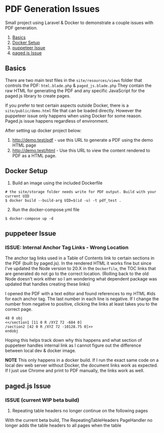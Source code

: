 # PDF Generation Issues

Small project using Laravel & Docker to demonstrate a couple issues with PDF generation.

1. [Basics](basics)
2. [Docker Setup](#docker-setup)
3. [puppeteer Issue](#puppeteer-issue)
4. [paged.js Issue](#pagedjs-issue)

## Basics

There are two main test files in the `site/resources/views` folder that controls the PDF: `html.blade.php` & `paged_js.blade.php`
They contain the raw HTML for generating the PDF and any specific JavaScript for the paged.js library to create pages.

If you prefer to test certain aspects outside Docker, there is a `site/public/demo.html` file that can be loaded directly.
However the puppeteer issue only happens when using Docker for some reason. Paged.js issue happens regardless of environment.

After setting up docker project below:

1. http://demo.test/pdf - 
use this URL to generate a PDF using the demo HTML page
2. http://demo.test/html - 
Use this URL to view the content rendered to PDF as a HTML page. 

## Docker Setup

1. Build an image using the included Dockerfile
````
# the site/storage folder needs write for PDF output. Build with your current UID
$ docker build --build-arg UID=$(id -u) -t pdf_test .
````

2. Run the docker-compose.yml file
````
$ docker-compose up -d
````

## puppeteer Issue

### ISSUE: Internal Anchor Tag Links - Wrong Location

The anchor tag links used in a Table of Contents link to certain sections in the PDF (built by paged.js). 
In the rendered HTML it works fine but since I've updated the Node version to 20.X in the `Dockerfile`, the TOC
links that are generated do not go to the correct location. (Rolling back to the old Node doesn't work either so 
I am wondering what dependent package was updated that handles creating these links)

I opened the PDF with a text editor and found references to my HTML #ids for each anchor tag. The last number in each
line is negative. If I change the number from negative to positive, clicking the links at least takes you to the correct
page.

````
48 0 obj
<</section1 [11 0 R /XYZ 72 -684 0]
/section2 [42 0 R /XYZ 72 -10128.75 0]>>
endobj
````

Hoping this helps track down why this happens and what section of puppeteer handles internal link as I cannot figure 
out the difference between local dev & docker image. 

**NOTE** This only happens in a docker build. If I run the exact same code on a local dev web server without Docker,
the document links work as expected. If I just use Chrome and print to PDF manually, the links work as well.


## paged.js Issue

### ISSUE (current WIP beta build)

1. Repeating table headers no longer continue on the following pages

With the current beta build, The RepeatingTableHeaders PageHandler no longer adds the table headers to all pages
when the table 